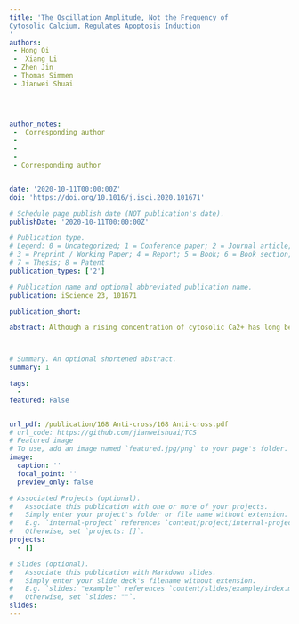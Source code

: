 ```yaml
---
title: 'The Oscillation Amplitude, Not the Frequency of
Cytosolic Calcium, Regulates Apoptosis Induction
'
authors:
 - Hong Qi
 -  Xiang Li
 - Zhen Jin
 - Thomas Simmen
 - Jianwei Shuai

 


author_notes:
 -  Corresponding author
 -  
 - 
 - 
 - Corresponding author


date: '2020-10-11T00:00:00Z'
doi: 'https://doi.org/10.1016/j.isci.2020.101671'

# Schedule page publish date (NOT publication's date).
publishDate: '2020-10-11T00:00:00Z'

# Publication type.
# Legend: 0 = Uncategorized; 1 = Conference paper; 2 = Journal article;
# 3 = Preprint / Working Paper; 4 = Report; 5 = Book; 6 = Book section;
# 7 = Thesis; 8 = Patent
publication_types: ['2']

# Publication name and optional abbreviated publication name.
publication: iScience 23, 101671

publication_short: 

abstract: Although a rising concentration of cytosolic Ca2+ has long been recognized as an essential signal for apoptosis, the dynamical mechanisms by which Ca2+ regulates apoptosis are not clear yet. To address this, we constructed a computational model that integrates known biochemical reactions and can reproduce the dynamical behaviors of Ca2+-induced apoptosis as observed in experiments. Model analysis shows that oscillating Ca2+ signals first convert into gradual signals and eventually transform into a switch-like apoptotic response. Via the two processes, the apoptotic signaling pathway filters the frequency of Ca2+ oscillations effectively but instead responds acutely to their amplitude. Collectively, our results suggest that Ca2+ regulates apoptosis mainly via oscillation amplitude, rather than frequency, modulation. This study not only provides a comprehensive understanding of how oscillatory Ca2+ dynamically regulates the complex apoptotic signaling network but also presents a typical example of how Ca2+ controls cellular responses through amplitude modulation.



# Summary. An optional shortened abstract.
summary: 1

tags:
  - 
featured: False


url_pdf: /publication/168 Anti-cross/168 Anti-cross.pdf
# url_code: https://github.com/jianweishuai/TCS
# Featured image
# To use, add an image named `featured.jpg/png` to your page's folder.
image:
  caption: ''
  focal_point: ''
  preview_only: false

# Associated Projects (optional).
#   Associate this publication with one or more of your projects.
#   Simply enter your project's folder or file name without extension.
#   E.g. `internal-project` references `content/project/internal-project/index.md`.
#   Otherwise, set `projects: []`.
projects:
  - []

# Slides (optional).
#   Associate this publication with Markdown slides.
#   Simply enter your slide deck's filename without extension.
#   E.g. `slides: "example"` references `content/slides/example/index.md`.
#   Otherwise, set `slides: ""`.
slides:
---
```



